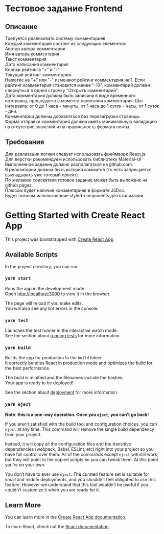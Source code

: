 # Тестовое задание Frontend

## Описание

Требуется реализовать систему комментариев.<br>
Каждый комментарий состоит из следующих элементов:<br>
Аватар автора комментария<br>
Имя автора комментария<br>
Текст комментария<br>
Дата написания комментария<br>
Кнопки рейтинга "+" и "-"<br>
Текущий рейтинг комментария.<br>
Нажатие на "+" или "-" изменяют рейтинг комментария на 1. Если рейтинг комментария становится менее "-10", комментарий должен свернуться в одной строчку "Открыть комментарий".<br>
Дата комментария должна быть записана в виде временного интервала, прошедшего с момента написания комментария. Шаг интервала: от 0 до 1 часа - минуты, от 1 часа до 1
суток - часы, от 1 суток - дни.<br>
Комментарии должны добавляться без перезагрузки страницы.<br>
Форма отправки комментария должна иметь минимальную валидацию на отсутствие значений и на правильность формата почты.<br>

## Требования

Для реализации логики следует использовать фреймворк React.js<br>
Для верстки рекомендуем использовать библиотеку Material-UI<br>
Выполненное задание должно располагаться на github.com.<br>
В репозитории должна быть история коммитов (то есть запрещается выкладывать уже готовый проект).<br>
По желанию соискателя готовое задание может быть выложено на github pages.<br>
Плюсом будет наличие комментариев в формате JSDoc.<br>
Будет плюсом использование styled-components для стилизации<br>


# Getting Started with Create React App

This project was bootstrapped with [Create React App](https://github.com/facebook/create-react-app).

## Available Scripts

In the project directory, you can run:

### `yarn start`

Runs the app in the development mode.\
Open [http://localhost:3000](http://localhost:3000) to view it in the browser.

The page will reload if you make edits.\
You will also see any lint errors in the console.

### `yarn test`

Launches the test runner in the interactive watch mode.\
See the section about [running tests](https://facebook.github.io/create-react-app/docs/running-tests) for more information.

### `yarn build`

Builds the app for production to the `build` folder.\
It correctly bundles React in production mode and optimizes the build for the best performance.

The build is minified and the filenames include the hashes.\
Your app is ready to be deployed!

See the section about [deployment](https://facebook.github.io/create-react-app/docs/deployment) for more information.

### `yarn eject`

**Note: this is a one-way operation. Once you `eject`, you can’t go back!**

If you aren’t satisfied with the build tool and configuration choices, you can `eject` at any time. This command will remove the single build dependency from your project.

Instead, it will copy all the configuration files and the transitive dependencies (webpack, Babel, ESLint, etc) right into your project so you have full control over them. All of the commands except `eject` will still work, but they will point to the copied scripts so you can tweak them. At this point you’re on your own.

You don’t have to ever use `eject`. The curated feature set is suitable for small and middle deployments, and you shouldn’t feel obligated to use this feature. However we understand that this tool wouldn’t be useful if you couldn’t customize it when you are ready for it.

## Learn More

You can learn more in the [Create React App documentation](https://facebook.github.io/create-react-app/docs/getting-started).

To learn React, check out the [React documentation](https://reactjs.org/).
